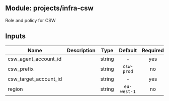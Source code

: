 ## Module: projects/infra-csw

Role and policy for CSW


## Inputs

| Name | Description | Type | Default | Required |
|------|-------------|:----:|:-----:|:-----:|
| csw_agent_account_id |  | string | - | yes |
| csw_prefix |  | string | `csw-prod` | no |
| csw_target_account_id |  | string | - | yes |
| region |  | string | `eu-west-1` | no |

